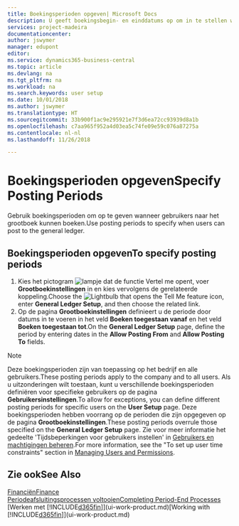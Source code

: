```yaml
---
title: Boekingsperioden opgeven| Microsoft Docs
description: U geeft boekingsbegin- en einddatums op om in te stellen wanneer gebruikers naar het grootboek kunnen boeken.
services: project-madeira
documentationcenter: 
author: jswymer
manager: edupont
editor: 
ms.service: dynamics365-business-central
ms.topic: article
ms.devlang: na
ms.tgt_pltfrm: na
ms.workload: na
ms.search.keywords: user setup
ms.date: 10/01/2018
ms.author: jswymer
ms.translationtype: HT
ms.sourcegitcommit: 33b900f1ac9e295921e7f3d6ea72cc93939d8a1b
ms.openlocfilehash: c7aa965f952a4d03ea5c74fe09e59c076a87275a
ms.contentlocale: nl-nl
ms.lasthandoff: 11/26/2018

---
```

# <a name="specify-posting-periods"></a><span data-ttu-id="0c716-103">Boekingsperioden opgeven</span><span class="sxs-lookup"><span data-stu-id="0c716-103">Specify Posting Periods</span></span>
<span data-ttu-id="0c716-104">Gebruik boekingsperioden om op te geven wanneer gebruikers naar het grootboek kunnen boeken.</span><span class="sxs-lookup"><span data-stu-id="0c716-104">Use posting periods to specify when users can post to the general ledger.</span></span>  

## <a name="to-specify-posting-periods"></a><span data-ttu-id="0c716-105">Boekingsperioden opgeven</span><span class="sxs-lookup"><span data-stu-id="0c716-105">To specify posting periods</span></span>
1. <span data-ttu-id="0c716-106">Kies het pictogram ![lampje dat de functie Vertel me opent](media/ui-search/search_small.png "Vertel me wat u wilt doen"), voer **Grootboekinstellingen** in en kies vervolgens de gerelateerde koppeling.</span><span class="sxs-lookup"><span data-stu-id="0c716-106">Choose the ![Lightbulb that opens the Tell Me feature](media/ui-search/search_small.png "Tell me what you want to do") icon, enter **General Ledger Setup**, and then choose the related link.</span></span>  
2. <span data-ttu-id="0c716-107">Op de pagina **Grootboekinstellingen** definieert u de periode door datums in te voeren in het veld **Boeken toegestaan vanaf** en het veld **Boeken toegestaan tot**.</span><span class="sxs-lookup"><span data-stu-id="0c716-107">On the **General Ledger Setup** page, define the period by entering dates in the **Allow Posting From** and **Allow Posting To** fields.</span></span>  

> [!NOTE]  
>   <span data-ttu-id="0c716-108">Deze boekingsperioden zijn van toepassing op het bedrijf en alle gebruikers.</span><span class="sxs-lookup"><span data-stu-id="0c716-108">These posting periods apply to the company and to all users.</span></span> <span data-ttu-id="0c716-109">Als u uitzonderingen wilt toestaan, kunt u verschillende boekingsperioden definiëren voor specifieke gebruikers op de pagina **Gebruikersinstellingen**.</span><span class="sxs-lookup"><span data-stu-id="0c716-109">To allow for exceptions, you can define different posting periods for specific users on the **User Setup** page.</span></span> <span data-ttu-id="0c716-110">Deze boekingsperioden hebben voorrang op de perioden die zijn opgegeven op de pagina **Grootboekinstellingen**.</span><span class="sxs-lookup"><span data-stu-id="0c716-110">These posting periods overrule those specified on the **General Ledger Setup** page.</span></span> <span data-ttu-id="0c716-111">Zie voor meer informatie het gedeelte 'Tijdsbeperkingen voor gebruikers instellen' in [Gebruikers en machtigingen beheren](ui-how-users-permissions.md).</span><span class="sxs-lookup"><span data-stu-id="0c716-111">For more information, see the "To set up user time constraints" section in [Managing Users and Permissions](ui-how-users-permissions.md).</span></span>

## <a name="see-also"></a><span data-ttu-id="0c716-112">Zie ook</span><span class="sxs-lookup"><span data-stu-id="0c716-112">See Also</span></span>
[<span data-ttu-id="0c716-113">Financiën</span><span class="sxs-lookup"><span data-stu-id="0c716-113">Finance</span></span>](finance.md)  
[<span data-ttu-id="0c716-114">Periodeafsluitingsprocessen voltooien</span><span class="sxs-lookup"><span data-stu-id="0c716-114">Completing Period-End Processes</span></span>](year-how-complete-period-end-processes.md)  
<span data-ttu-id="0c716-115">[Werken met [!INCLUDE[d365fin](includes/d365fin_md.md)]](ui-work-product.md)</span><span class="sxs-lookup"><span data-stu-id="0c716-115">[Working with [!INCLUDE[d365fin](includes/d365fin_md.md)]](ui-work-product.md)</span></span>

